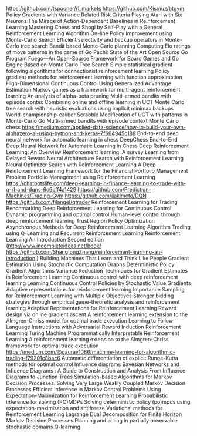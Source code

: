 https://github.com/tspooner/rl_markets
https://github.com/Kismuz/btgym
Policy Gradients with Variance Related Risk Criteria
Playing Atari with Six Neurons
The Mirage of Action-Dependent Baselines in Reinforcement Learning
Mastering Chess and Shogi by Self-Play with a General Reinforcement Learning Algorithm
On-line Policy Improvement using Monte-Carlo Search
Efficient selectivity and backup operators in Monte-Carlo tree search
Bandit based Monte-Carlo planning
Computing Elo ratings of move patterns in the game of Go
Pachi: State of the Art Open Source Go Program
Fuego—An Open-Source Framework for Board Games and Go Engine Based on Monte Carlo Tree Search
Simple statistical gradient-following algorithms for connectionist reinforcement learning
Policy gradient methods for reinforcement learning with function approximation
High-Dimensional Continuous Control Using Generalized Advantage Estimation
Markov games as a framework for multi-agent reinforcement learning
An analysis of alpha-beta pruning
Multi-armed bandits with episode contex
Combining online and offline learning in UCT
Monte Carlo tree search with heuristic evaluations using implicit minimax backups
World-championship-caliber Scrabble
Modification of UCT with patterns in Monte-Carlo Go
Multi-armed bandits with episode context
Monte Carlo chess
https://medium.com/applied-data-science/how-to-build-your-own-alphazero-ai-using-python-and-keras-7f664945c188
End-to-end deep neural network for automatic learning in chess
DeepChess End-to-End Deep Neural Network for Automatic Learning in Chess
Deep Reinforcement Learning: An Overview
Reinforcement learning: A survey
Learning from Delayed Reward
Neural Architecture Search with Reinforcement Learning
Neural Optimizer Search with Reinforcement Learning
A Deep Reinforcement Learning Framework for the Financial Portfolio Management Problem
Portfolio Management using Reinforcement Learning
https://chatbotslife.com/deep-learning-in-finance-learning-to-trade-with-q-rl-and-dqns-6c6cff4a1429
https://github.com/Prediction-Machines/Trading-Gym
https://github.com/jjakimoto/DQN
https://github.com/filangel/qtrader
Reinforcement Learning for Trading
Benchmarking Deep Reinforcement Learning for Continuous Control
Dynamic programming and optimal control
Human-level control through deep reinforcement learning
Trust Region Policy Optimization
Asynchronous Methods for Deep Reinforcement Learning
Algorithm Trading using Q-Learning and Recurrent Reinforcement Learning
Reinforcement Learning An Introduction Second edition (http://www.incompleteideas.net/book/ https://github.com/ShangtongZhang/reinforcement-learning-an-introduction )
Building Machines That Learn and Think Like People
Gradient Estimation Using Stochastic Computation Graphs
Deterministic Policy Gradient Algorithms
Variance Reduction Techniques for Gradient Estimates in Reinforcement Learning
Continuous control with deep reinforcement learning
Learning Continuous Control Policies by Stochastic Value Gradients
Adaptive representations for reinforcement learning
Importance Sampling for Reinforcement Learning with Multiple Objectives
Stronger bidding strategies through empirical game-theoretic analysis and reinforcement learning
Adaptive Representations for Reinforcement Learning
Reward design via online gradient ascent
A reinforcement learning extension to the Almgren-Chriss model for optimal trade execution
Learning to Follow Language Instructions with Adversarial Reward Induction
Reinforcement Learning Turing Machine
Programmatically Interpretable Reinforcement Learning
A reinforcement learning extension to the Almgren-Chriss framework for optimal trade execution
https://medium.com/@gaurav1086/machine-learning-for-algorithmic-trading-f79201c8bac6
Automatic differentiation of explicit Runge-Kutta methods for optimal control
Influence diagrams
Bayesian Networks and Influence Diagrams : A Guide to Construction and Analysis
From Influence Diagrams to Junction Trees
Simulation-based Algorithms for Markov Decision Processes.
Solving Very Large Weakly Coupled Markov Decision Processes
Efficient Inference in Markov Control Problems
Using Expectation-Maximization for Reinforcement Learning
Probabilistic inference for solving (PO)MDPs
Solving deterministic policy (po)mpds using expectation-maximisation and antifreeze
Variational methods for Reinforcement Learning
Lagrange Dual Decomposition for Finite Horizon Markov Decision Processes
Planning and acting in partially observable stochastic domains
Q-learning
